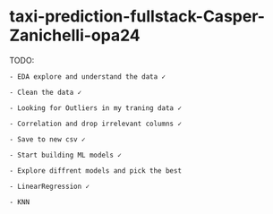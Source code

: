 # taxi-prediction-fullstack-Casper-Zanichelli-opa24

TODO:
    
    - EDA explore and understand the data ✓
    
    - Clean the data ✓

    - Looking for Outliers in my traning data ✓

    - Correlation and drop irrelevant columns ✓

    - Save to new csv ✓

    - Start building ML models ✓

    - Explore diffrent models and pick the best

    - LinearRegression ✓

    - KNN 